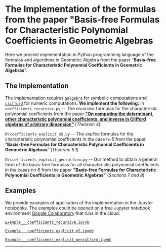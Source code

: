

The Implementation of the formulas from the paper "**Basis-free Formulas for Characteristic Polynomial Coefficients in Geometric Algebras**
=========================================================
Here we present implementation in Python programming language of the formulas and algorithms in Geometric Algebra from the paper "**Basis-free Formulas for Characteristic Polynomial Coefficients in Geometric Algebras**". 

The Implementation
------------------
The implementation requires [`galgebra`](https://github.com/pygae/galgebra) for symbolic computations and [`clifford`](https://github.com/pygae/clifford) for numeric computations. 
**We implement the following:**
In `coefficients_recursive.py`
-- The *recursive* formulas for the characteristic polynomial coefficients from the paper [**"On computing the determinant, other characteristic polynomial coefficients, and inverse in Clifford algebras of arbitrary dimension"**](https://arxiv.org/abs/2005.04015) (*Theorem 4*).

In `coefficients_explicit_n5.py`
-- The *explicit* formulas for the characteristic polynomial coefficients in the case n=5 from the paper "**Basis-free Formulas for Characteristic Polynomial Coefficients in Geometric Algebras**" (*Theorem 5.1*).

In `coefficients_explicit_genralform.py`
-- Our method to obtain a general form of the basis-free formulas for all characteristic polynomial coefficients in the cases n≤ 6  from the paper **"Basis-free Formulas for Characteristic Polynomial Coefficients in Geometric Algebras"** (*Sections 7 and 8*)  


Examples
------------------
We provide examples of application of the implementation in the Jupyter notebooks. The examples could be opened on a free Jupyter notebook environment [Google Colaboratory](https://research.google.com/colaboratory/) that runs in the cloud: 

[`Example___coefficients_recursive.ipynb`](https://colab.research.google.com/github/kamranuz/clifford_det/blob/main/examples/Example___coefficients_recursive.ipynb)

[`Example___coefficients_explicit_n5.ipynb`](https://colab.research.google.com/github/kamranuz/clifford_det/blob/main/examples/Example___coefficients_explicit_n5.ipynb)

[`Example___coefficients_explicit_genralform.ipynb`](https://colab.research.google.com/github/kamranuz/clifford_det/blob/main/examples/Example___coefficients_explicit_genralform.ipynb)

---
